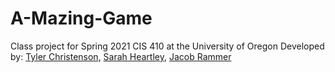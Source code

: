 # A-Mazing-Game

Class project for Spring 2021 CIS 410 at the University of Oregon
Developed by: [Tyler Christenson](https://github.com/tchrist7), [Sarah Heartley](https://github.com/sarahheartley), [Jacob Rammer](https://github.com/JacobRammer)
